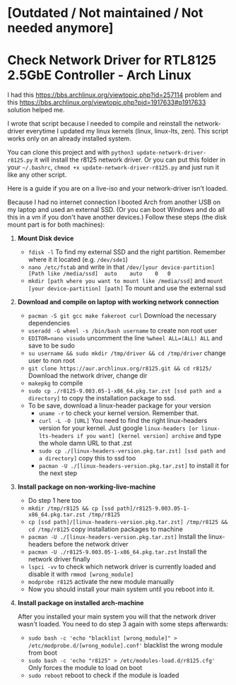 # [Outdated / Not maintained / Not needed anymore]

# Check Network Driver for RTL8125 2.5GbE Controller - Arch Linux

I had this https://bbs.archlinux.org/viewtopic.php?id=257114 problem and 
this https://bbs.archlinux.org/viewtopic.php?pid=1917633#p1917633 solution helped me.

I wrote that script because I needed to compile and reinstall the network-driver everytime I updated my linux kernels (linux, linux-lts, zen).
This script works only on an already installed system. 

You can clone this project and with `python3 update-network-driver-r8125.py` it will install the r8125 network driver.
Or you can put this folder in your `~/.bashrc`, `chmod +x update-network-driver-r8125.py` and just run it like any other script.

Here is a guide if you are on a live-iso and your network-driver isn't loaded.
 
Because I had no internet connection I booted Arch from another USB on my laptop and used an external SSD.
(Or you can boot Windows and do all this in a vm if you don't have another devices.)
Follow these steps (the disk mount part is for both machines):

1. **Mount Disk device**
    - `fdisk -l` To find my external SSD and the right partition. Remember where it it located (e.g. `/dev/sde1`) 
    - `nano /etc/fstab` and write in that `/dev/[your device-partition]   [Path like /media/ssd]  auto    auto    0   0`
    - `mkdir [path where you want to mount like /media/ssd]` and `mount [your device-partition] [path]` To mount and use the external ssd
    
2. **Download and compile on laptop with working network connection**
    - `pacman -S git gcc make fakeroot curl` Download the necessary dependencies
    - `useradd -G wheel -s /bin/bash username` to create non root user
    - `EDITOR=nano visudo` uncomment the line `%wheel ALL=(ALL) ALL` and save to be sudo
    - `su username && sudo mkdir /tmp/driver && cd /tmp/driver` change user to non root
    - `git clone https://aur.archlinux.org/r8125.git && cd r8125/` Download the network driver, change dir
    - `makepkg` to compile
    - `sudo cp ./r8125-9.003.05-1-x86_64.pkg.tar.zst [ssd path and a directory]` to copy the installation package to ssd.
    - To be save, download a linux-header package for your version
        - `uname -r` to check your kernel version. Remember that.
        - `curl -L -O [URL]` You need to find the right linux-headers version for your kernel. 
            Just google `linux-headers [or linux-lts-headers if you want] [kernel version] archive` and type the whole damn URL to that .zst 
        - `sudo cp ./[linux-headers-version.pkg.tar.zst] [ssd path and a directory]` copy this to ssd too
        - `pacman -U ./[linux-headers-version.pkg.tar.zst]` to install it for the next step
    
3. **Install package on non-working-live-machine**
    - Do step 1 here too
    - `mkdir /tmp/r8125 && cp [ssd path]/r8125-9.003.05-1-x86_64.pkg.tar.zst /tmp/r8125` 
    - `cp [ssd path]/[linux-headers-version.pkg.tar.zst] /tmp/r8125 && cd /tmp/r8125` copy installation packages to machine
    - `pacman -U ./[linux-headers-version.pkg.tar.zst]` Install the linux-headers before the network driver
    - `pacman -U ./r8125-9.003.05-1-x86_64.pkg.tar.zst` Install the network driver finally
    - `lspci -vv` to check which network driver is currently loaded and disable it with `rmmod [wrong_module]`
    - `modprobe r8125` activate the new module manually
    - Now you should install your main system until you reboot into it.

4. **Install package on installed arch-machine**

    After you installed your main system you will that the network driver wasn't loaded.
    You need to do step 3 again with some steps afterwards:
    - `sudo bash -c 'echo "blacklist [wrong_module]" > /etc/modprobe.d/[wrong_module].conf'` blacklist the wrong module from boot
    - `sudo bash -c 'echo "r8125" > /etc/modules-load.d/r8125.cfg'` Only forces the module to load on boot
    - `sudo reboot` reboot to check if the module is loaded
